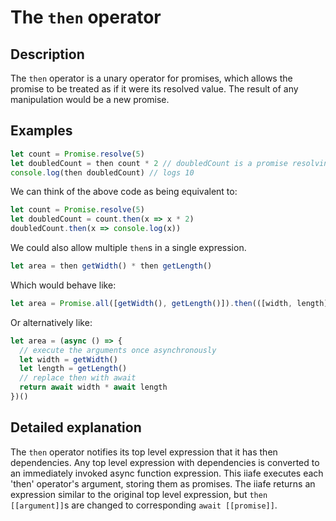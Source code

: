 # The `then` operator

## Description
The `then` operator is a unary operator for promises, which allows the promise to be treated as if it were its resolved value. The result of any manipulation would be a new promise.

## Examples
```js
let count = Promise.resolve(5)
let doubledCount = then count * 2 // doubledCount is a promise resolving to 5 * 2
console.log(then doubledCount) // logs 10
```
We can think of the above code as being equivalent to:
```js
let count = Promise.resolve(5)
let doubledCount = count.then(x => x * 2)
doubledCount.then(x => console.log(x))
```
We could also allow multiple `then`s in a single expression.
```js
let area = then getWidth() * then getLength()
```
Which would behave like:
```js
let area = Promise.all([getWidth(), getLength()]).then(([width, length]) => width * length)
```
Or alternatively like:
```js
let area = (async () => {
  // execute the arguments once asynchronously
  let width = getWidth()
  let length = getLength()
  // replace then with await 
  return await width * await length
})()
```

## Detailed explanation
The `then` operator notifies its top level expression that it has then dependencies.
Any top level expression with dependencies is converted to an immediately invoked async function expression.
This iiafe executes each 'then' operator's argument, storing them as promises.
The iiafe returns an expression similar to the original top level expression, but `then [[argument]]`s are changed to corresponding `await [[promise]]`.
